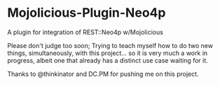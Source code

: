 Mojolicious-Plugin-Neo4p
========================

A plugin for integration of REST::Neo4p w/Mojolicious

Please don't judge too soon; Trying to teach myself how to do two new things, simultaneously, with this project... so it is very much a work in progress, albeit one that already has a distinct use case waiting for it.

Thanks to @thinkinator and DC.PM for pushing me on this project.